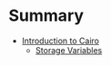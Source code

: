 # Summary

- [Introduction to Cairo](./introduction_to_cairo.md)
  - [Storage Variables](./storage_variables/storage_variables.md)

